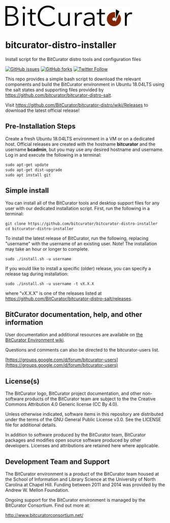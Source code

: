 ![Logo](https://github.com/BitCurator/bitcurator.github.io/blob/master/logos/BitCurator-Basic-400px.png)

# bitcurator-distro-installer
Install script for the BitCurator distro tools and configuration files

[![GitHub issues](https://img.shields.io/github/issues/bitcurator/bitcurator-distro-installer.svg)](https://github.com/bitcurator/bitcurator-distro-installer/issues)
[![GitHub forks](https://img.shields.io/github/forks/bitcurator/bitcurator-distro-installer.svg)](https://github.com/bitcurator/bitcurator-distro-installer/network)
[![Twitter Follow](https://img.shields.io/twitter/follow/bitcurator.svg?style=social&label=Follow)](https://twitter.com/bitcurator)

This repo provides a simple bash script to download the relevant components and build the BitCurator environment in Ubuntu 18.04LTS using the salt states and supporting files provided by https://github.com/bitcurator/bitcurator-distro-salt.

Visit https://github.com/BitCurator/bitcurator-distro/wiki/Releases to download the latest official release!

## Pre-Installation Steps

Create a fresh Ubuntu 18.04LTS environment in a VM or on a dedicated host. Official releases are created with the hostname **bitcurator** and the username **bcadmin**, but you may use any desired hostname and username. Log in and execute the following in a terminal:

```shell
sudo apt-get update
sudo apt-get dist-upgrade
sudo apt install git
```

## Simple install

You can install all of the BitCurator tools and desktop support files for any user with our dedicated installation script. First, run the following in a terminal:

```shell
git clone https://github.com/bitcurator/bitcurator-distro-installer
cd bitcurator-distro-installer
```

To install the latest release of BitCurator, run the following, replacing "username" with the username of an existing user. Note! The installation may take an hour or longer to complete.

```shell
sudo ./install.sh -u username
```

If you would like to install a specific (older) release, you can specify a release tag during installation:
```shell
sudo ./install.sh -u username -t vX.X.X
```

where "vX.X.X" is one of the releases listed at https://github.com/BitCurator/bitcurator-distro-salt/releases.

## BitCurator documentation, help, and other information

User documentation and additional resources are available on
[the BitCurator Environment wiki](https://confluence.educopia.org/display/BC).

Questions and comments can also be directed to the bitcurator-users list.

[https://groups.google.com/d/forum/bitcurator-users](https://groups.google.com/d/forum/bitcurator-users)

## License(s)

The BitCurator logo, BitCurator project documentation, and other non-software products of the BitCurator team are subject to the the Creative Commons Attribution 4.0 Generic license (CC By 4.0).

Unless otherwise indicated, software items in this repository are distributed under the terms of the GNU General Public License v3.0. See the LICENSE file for additional details.

In addition to software produced by the BitCurator team, BitCurator packages and modifies open source software produced by other developers. Licenses and attributions are retained here where applicable.

## Development Team and Support

The BitCurator environment is a product of the BitCurator team housed at the School of Information and Library Science at the University of North Carolina at Chapel Hill. Funding between 2011 and 2014 was provided by the Andrew W. Mellon Foundation.

Ongoing support for the BitCurator environment is managed by the BitCurator Consortium. Find out more at:

http://www.bitcuratorconsortium.net/


